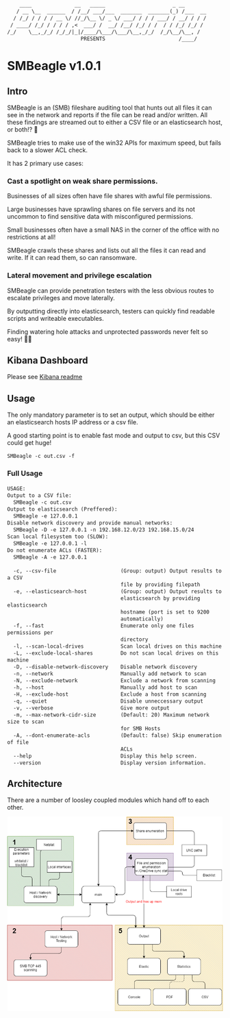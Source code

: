 ```
    ____              __   _____                      _ __       
   / __ \__  ______  / /__/ ___/___  _______  _______(_) /___  __
  / /_/ / / / / __ \/ //_/\__ \/ _ \/ ___/ / / / ___/ / __/ / / /
 / ____/ /_/ / / / / ,<  ___/ /  __/ /__/ /_/ / /  / / /_/ /_/ / 
/_/    \__,_/_/ /_/_/|_|/____/\___/\___/\__,_/_/  /_/\__/\__, /  
                        PRESENTS                        /____/   
```                                                       
    
# SMBeagle v1.0.1

## Intro

SMBeagle is an (SMB) fileshare auditing tool that hunts out all files it can see in the network 
and reports if the file can be read and/or written.  All these findings are streamed out to either
a CSV file or an elasticsearch host, or both!?  🚀

SMBeagle tries to make use of the win32 APIs for maximum speed, but fails back to a slower ACL check.

It has 2 primary use cases:

### Cast a spotlight on weak share permissions.
Businesses of all sizes often have file shares with awful file permissions.  

Large businesses have sprawling shares on file servers and its not uncommon to find sensitive data with misconfigured permissions. 

Small businesses often have a small NAS in the corner of the office with no restrictions at all!

SMBeagle crawls these shares and lists out all the files it can read and write.  If it can read them, so can ransomware. 
    
### Lateral movement and privilege escalation
SMBeagle can provide penetration testers with the less obvious routes to escalate privileges and move laterally.

By outputting directly into elasticsearch, testers can quickly find readable scripts and writeable executables.

Finding watering hole attacks and unprotected passwords never felt so easy! 🐱‍👤

## Kibana Dashboard
Please see [Kibana readme](/kibana/README.md)

## Usage

The only mandatory parameter is to set an output, which should be either an elasticsearch hosts IP address or a csv file.

A good starting point is to enable fast mode and output to csv, but this CSV could get huge!

```
SMBeagle -c out.csv -f
```

### Full Usage

```
USAGE:
Output to a CSV file:
  SMBeagle -c out.csv
Output to elasticsearch (Preffered):
  SMBeagle -e 127.0.0.1
Disable network discovery and provide manual networks:
  SMBeagle -D -e 127.0.0.1 -n 192.168.12.0/23 192.168.15.0/24
Scan local filesystem too (SLOW):
  SMBeagle -e 127.0.0.1 -l
Do not enumerate ACLs (FASTER):
  SMBeagle -A -e 127.0.0.1

  -c, --csv-file                     (Group: output) Output results to a CSV
                                     file by providing filepath
  -e, --elasticsearch-host           (Group: output) Output results to
                                     elasticsearch by providing elasticsearch
                                     hostname (port is set to 9200
                                     automatically)
  -f, --fast                         Enumerate only one files permissions per
                                     directory
  -l, --scan-local-drives            Scan local drives on this machine
  -L, --exclude-local-shares         Do not scan local drives on this machine
  -D, --disable-network-discovery    Disable network discovery
  -n, --network                      Manually add network to scan
  -N, --exclude-network              Exclude a network from scanning
  -h, --host                         Manually add host to scan
  -H, --exclude-host                 Exclude a host from scanning
  -q, --quiet                        Disable unneccessary output
  -v, --verbose                      Give more output
  -m, --max-network-cidr-size        (Default: 20) Maximum network size to scan
                                     for SMB Hosts
  -A, --dont-enumerate-acls          (Default: false) Skip enumeration of file
                                     ACLs
  --help                             Display this help screen.
  --version                          Display version information.
```

## Architecture

There are a number of loosley coupled modules which hand off to each other.

![Schematic](Docs/schematic.png)
